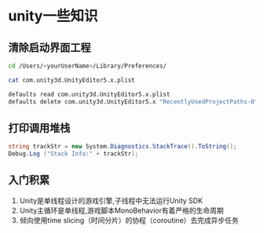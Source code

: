 # unity一些知识

## 清除启动界面工程

```bash
cd /Users/<yourUserName>/Library/Preferences/

cat com.unity3d.UnityEditor5.x.plist

defaults read com.unity3d.UnityEditor5.x.plist
defaults delete com.unity3d.UnityEditor5.x "RecentlyUsedProjectPaths-0"
```

## 打印调用堆栈

```c#
string trackStr = new System.Diagnostics.StackTrace().ToString();
Debug.Log ("Stack Info:" + trackStr);
```

## 入门积累

1.  Unity是单线程设计的游戏引擎,子线程中无法运行Unity SDK
2.  Unity主循环是单线程,游戏脚本MonoBehavior有着严格的生命周期
3.  倾向使用time slicing（时间分片）的协程（coroutine）去完成异步任务